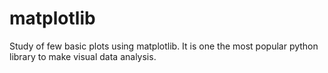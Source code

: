 # matplotlib
Study of few basic plots using matplotlib.
It is one the most popular python library to make visual data analysis.
